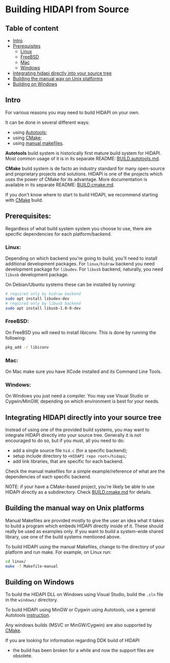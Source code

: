 # Building HIDAPI from Source

## Table of content

* [Intro](#intro)
* [Prerequisites](#prerequisites)
    * [Linux](#linux)
    * [FreeBSD](#freebsd)
    * [Mac](#mac)
    * [Windows](#windows)
* [Integrating hidapi directly into your source tree](#integrating-hidapi-directly-into-your-source-tree)
* [Building the manual way on Unix platforms](#building-the-manual-way-on-unix-platforms)
* [Building on Windows](#building-on-windows)

## Intro

For various reasons you may need to build HIDAPI on your own.

It can be done in several different ways:
- using [Autotools](BUILD.autotools.md);
- using [CMake](BUILD.cmake.md);
- using [manual makefiles](#building-the-manual-way-on-unix-platforms).

**Autotools** build system is historically first mature build system for
HIDAPI. Most common usage of it is in its separate README: [BUILD.autotools.md](BUILD.autotools.md).

**CMake** build system is de facto an industry standard for many open-source and proprietary projects and solutions.
HIDAPI is one of the projects which uses the power of CMake for its advantage.
More documentation is available in its separate README: [BUILD.cmake.md](BUILD.cmake.md).

If you don't know where to start to build HIDAPI, we recommend starting with [CMake](BUILD.cmake.md) build.

## Prerequisites:

Regardless of what build system system you choose to use, there are specific dependencies for each platform/backend.

### Linux:

Depending on which backend you're going to build, you'll need to install
additional development packages. For `linux/hidraw` backend you need
development package for `libudev`. For `libusb` backend, naturally, you need
`libusb` development package.

On Debian/Ubuntu systems these can be installed by running:
```sh
# required only by hidraw backend
sudo apt install libudev-dev
# required only by libusb backend
sudo apt install libusb-1.0-0-dev
```

### FreeBSD:

On FreeBSD you will need to install libiconv. This is done by running
the following:
```sh
pkg_add -r libiconv
```

### Mac:

On Mac make sure you have XCode installed and its Command Line Tools.

### Windows:

On Windows you just need a compiler. You may use Visual Studio or Cygwin/MinGW,
depending on which environment is best for your needs.

## Integrating HIDAPI directly into your source tree

Instead of using one of the provided build systems, you may want to integrate
HIDAPI directly into your source tree.
Generally it is not encouraged to do so, but if you must, all you need to do:
- add a single source file `hid.c` (for a specific backend);
- setup include directory to `<HIDAPI repo root>/hidapi`;
- add link libraries, that are specific for each backend.

Check the manual makefiles for a simple example/reference of what are the dependencies of each specific backend.

NOTE: if your have a CMake-based project, you're likely be able to use
HIDAPI directly as a subdirectory. Check [BUILD.cmake.md](BUILD.cmake.md) for details.

## Building the manual way on Unix platforms

Manual Makefiles are provided mostly to give the user an idea what it takes
to build a program which embeds HIDAPI directly inside of it. These should
really be used as examples only. If you want to build a system-wide shared
library, use one of the build systems mentioned above.

To build HIDAPI using the manual Makefiles, change to the directory
of your platform and run make. For example, on Linux run:
```sh
cd linux/
make -f Makefile-manual
```

## Building on Windows

To build the HIDAPI DLL on Windows using Visual Studio, build the `.sln` file
in the `windows/` directory.

To build HIDAPI using MinGW or Cygwin using Autotools, use a general Autotools
 [instruction](BUILD.autotools.md).

Any windows builds (MSVC or MinGW/Cygwin) are also supported by [CMake](BUILD.cmake.md).

If you are looking for information regarding DDK build of HIDAPI
- the build has been broken for a while and now the support files are obsolete.
